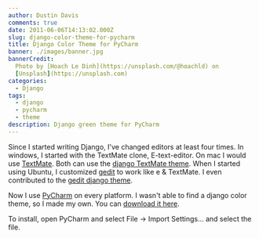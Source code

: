 ```yaml
---
author: Dustin Davis
comments: true
date: 2011-06-06T14:13:02.000Z
slug: django-color-theme-for-pycharm
title: Django Color Theme for PyCharm
banner: ./images/banner.jpg
bannerCredit:
  Photo by [Hoach Le Dinh](https://unsplash.com/@hoachld) on
  [Unsplash](https://unsplash.com)
categories:
  - Django
tags:
  - django
  - pycharm
  - theme
description: Django green theme for PyCharm
---
```


Since I started writing Django, I've changed editors at least four times. In
windows, I started with the TextMate clone, E-text-editor. On mac I would use
[TextMate](http://macromates.com/). Both can use the
[django TextMate theme](https://code.djangoproject.com/wiki/TextMate). When I
started using Ubuntu, I customized [gedit](http://projects.gnome.org/gedit/) to
work like e & TextMate. I even contributed to the
[gedit django theme](https://code.djangoproject.com/wiki/gedit).

Now I use [PyCharm](http://www.jetbrains.com/pycharm/) on every platform. I
wasn't able to find a django color theme, so I made my own. You can
[download it here](./pycharm-django.jar).

To install, open PyCharm and select File -> Import Settings... and select the
file.
